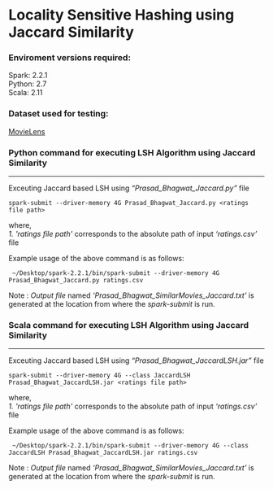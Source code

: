 Locality Sensitive Hashing using Jaccard Similarity
=====================================================

### Enviroment versions required:

Spark: 2.2.1  
Python: 2.7  
Scala: 2.11

### Dataset used for testing:
[MovieLens](https://grouplens.org/datasets/movielens/) 


### Python command for executing LSH Algorithm using Jaccard Similarity

* * *

Exceuting Jaccard based LSH using _“Prasad\_Bhagwat\_Jaccard.py”_ file

    spark-submit --driver-memory 4G Prasad_Bhagwat_Jaccard.py <ratings file path>
    

where,  
_1. 'ratings file path'_ corresponds to the absolute path of input _‘ratings.csv’_ file

Example usage of the above command is as follows:

     ~/Desktop/spark-2.2.1/bin/spark-submit --driver-memory 4G Prasad_Bhagwat_Jaccard.py ratings.csv
    

Note : _Output file_ named _‘Prasad\_Bhagwat\_SimilarMovies_Jaccard.txt’_ is generated at the location from where the _spark-submit_ is run.

### Scala command for executing LSH Algorithm using Jaccard Similarity

* * *

Exceuting Jaccard based LSH using _“Prasad\_Bhagwat\_JaccardLSH.jar”_ file

    spark-submit --driver-memory 4G --class JaccardLSH Prasad_Bhagwat_JaccardLSH.jar <ratings file path>
    

where,  
_1. 'ratings file path'_ corresponds to the absolute path of input _‘ratings.csv’_ file

Example usage of the above command is as follows:

     ~/Desktop/spark-2.2.1/bin/spark-submit --driver-memory 4G --class JaccardLSH Prasad_Bhagwat_JaccardLSH.jar ratings.csv
    

Note : _Output file_ named _‘Prasad\_Bhagwat\_SimilarMovies_Jaccard.txt’_ is generated at the location from where the _spark-submit_ is run.
